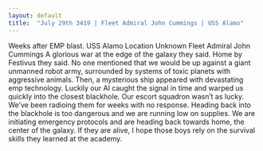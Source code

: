 ```yaml
---
layout: default
title:  "July 29th 3419 | Fleet Admiral John Cummings | USS Alamo"
---
```


<p>Weeks after EMP blast. USS Alamo Location Unknown Fleet Admiral John Cummings A glorious war at the edge of the galaxy they said. Home by Festivus they said. No one mentioned that we would be up against a giant unmanned robot army, surrounded by systems of toxic planets with aggressive animals. Then, a mysterious ship appeared with devastating emp technology. Luckily our AI caught the signal in time and warped us quickly into the closest blackhole. Our escort squadron wasn’t as lucky. We’ve been radioing them for weeks with no response. Heading back into the blackhole is too dangerous and we are running low on supplies. We are initiating emergency protocols and are heading back towards home, the center of the galaxy. If they are alive, I hope those boys rely on the survival skills they learned at the academy.</p>


<!--more-->



